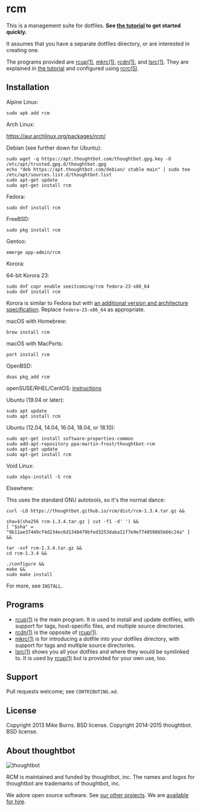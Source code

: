 rcm
===

This is a management suite for dotfiles. **See [the tutorial][rcm7] to get
started quickly.**

It assumes that you have a separate dotfiles directory, or are
interested in creating one.

The programs provided are [rcup(1)][rcup1], [mkrc(1)][mkrc1], [rcdn(1)][rcdn1],
and [lsrc(1)][lsrc1]. They are explained in [the tutorial][rcm7] and configured
using [rcrc(5)][rcrc5].

Installation
------------

Alpine Linux:

    sudo apk add rcm

Arch Linux:

  https://aur.archlinux.org/packages/rcm/

Debian (see further down for Ubuntu):

    sudo wget -q https://apt.thoughtbot.com/thoughtbot.gpg.key -O /etc/apt/trusted.gpg.d/thoughtbot.gpg
    echo "deb https://apt.thoughtbot.com/debian/ stable main" | sudo tee /etc/apt/sources.list.d/thoughtbot.list
    sudo apt-get update
    sudo apt-get install rcm

Fedora:

    sudo dnf install rcm

FreeBSD:

    sudo pkg install rcm

Gentoo:

    emerge app-admin/rcm

Korora:

  64-bit Korora 23:

    sudo dnf copr enable seeitcoming/rcm fedora-23-x86_64
    sudo dnf install rcm

  Korora is similar to Fedora but with [an additional version and architecture
  specification][copr-fedora-korora]. Replace `fedora-23-x86_64` as
  appropriate.

  [copr-fedora-korora]: https://kororaproject.org/about/news/when-adding-a-copr-repo-to-korora-fails

macOS with Homebrew:

    brew install rcm

macOS with MacPorts:

    port install rcm

OpenBSD:

    doas pkg_add rcm

openSUSE/RHEL/CentOS: [instructions](http://software.opensuse.org/download.html?project=utilities&package=rcm)

Ubuntu (19.04 or later):

    sudo apt update
    sudo apt install rcm

Ubuntu (12.04, 14.04, 16.04, 18.04, or 18.10):

    sudo apt-get install software-properties-common
    sudo add-apt-repository ppa:martin-frost/thoughtbot-rcm
    sudo apt-get update
    sudo apt-get install rcm

Void Linux:

    sudo xbps-install -S rcm

Elsewhere:

This uses the standard GNU autotools, so it's the normal dance:

    curl -LO https://thoughtbot.github.io/rcm/dist/rcm-1.3.4.tar.gz &&

    sha=$(sha256 rcm-1.3.4.tar.gz | cut -f1 -d' ') &&
    [ "$sha" = "9b11ae37449cf4d234ec6d1348479bfed3253daba11f7e9e774059865b66c24a" ] &&

    tar -xvf rcm-1.3.4.tar.gz &&
    cd rcm-1.3.4 &&

    ./configure &&
    make &&
    sudo make install

For more, see `INSTALL`.

Programs
--------

* [rcup(1)][rcup1] is the main program. It is used to install and update
  dotfiles, with support for tags, host-specific files, and multiple source
  directories.
* [rcdn(1)][rcdn1] is the opposite of [rcup(1)][rcup1].
* [mkrc(1)][mkrc1] is for introducing a dotfile into your dotfiles directory,
  with support for tags and multiple source directories.
* [lsrc(1)][lsrc1] shows you all your dotfiles and where they would be
  symlinked to. It is used by [rcup(1)][rcup1] but is provided for your own
  use, too.

[rcup1]: http://thoughtbot.github.io/rcm/rcup.1.html
[mkrc1]: http://thoughtbot.github.io/rcm/mkrc.1.html
[rcdn1]: http://thoughtbot.github.io/rcm/rcdn.1.html
[lsrc1]: http://thoughtbot.github.io/rcm/lsrc.1.html
[rcm7]: http://thoughtbot.github.io/rcm/rcm.7.html
[rcrc5]: http://thoughtbot.github.io/rcm/rcrc.5.html

Support
-------

Pull requests welcome; see `CONTRIBUTING.md`.

License
-------

Copyright 2013 Mike Burns. BSD license.
Copyright 2014-2015 thoughtbot. BSD license.

## About thoughtbot

![thoughtbot](http://presskit.thoughtbot.com/images/thoughtbot-logo-for-readmes.svg)

RCM is maintained and funded by thoughtbot, inc.
The names and logos for thoughtbot are trademarks of thoughtbot, inc.

We adore open source software.
See [our other projects][community].
We are [available for hire][hire].

[community]: https://thoughtbot.com/community?utm_source=github
[hire]: https://thoughtbot.com/hire-us?utm_source=github
